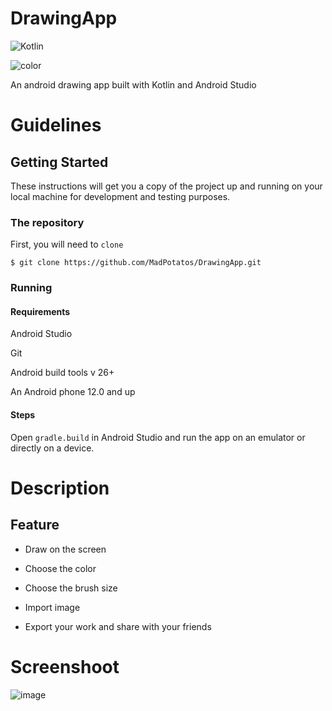 # DrawingApp

![Kotlin](https://img.shields.io/badge/kotlin-%230095D5.svg?style=for-the-badge&logo=kotlin&logoColor=white)


![color](https://user-images.githubusercontent.com/83566086/188310949-f7abc68c-c622-4bea-ade0-e700d5f70a49.png)

An android drawing app built with Kotlin and Android Studio

# Guidelines

## Getting Started

These instructions will get you a copy of the project up and running on your local machine for development and testing purposes.

### The repository

First, you will need to `clone`

```
$ git clone https://github.com/MadPotatos/DrawingApp.git
```

### Running
####  Requirements
Android Studio

Git

Android build tools v 26+

An Android phone 12.0 and up

####  Steps
Open `gradle.build` in Android Studio and run the app on an emulator or directly on a device.

#  Description
## Feature
- Draw on the screen

- Choose the color

- Choose the brush size

- Import image

- Export your work and share with your friends
# Screenshoot

![image](https://user-images.githubusercontent.com/83566086/188311154-1f132fc1-9c30-4a6e-8194-cf38c11cf078.png)
